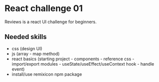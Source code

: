 # React challenge 01

Reviews is a react UI challenge for beginners.

## Needed skills

- css (design UI)
- js (array - map method)
- react basics (starting project - components - reference css - import/export modules - useState/useEffect/useContext hook - handle event)
- install/use remixicon npm package